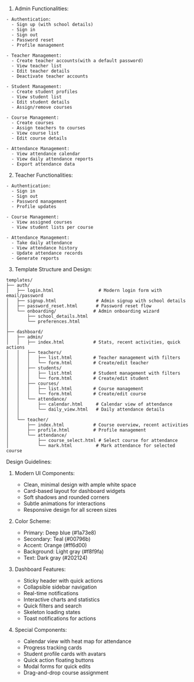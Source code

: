 
1. Admin Functionalities:
```
- Authentication:
  - Sign up (with school details)
  - Sign in
  - Sign out
  - Password reset
  - Profile management

- Teacher Management:
  - Create teacher accounts(with a default password)
  - View teacher list
  - Edit teacher details
  - Deactivate teacher accounts

- Student Management:
  - Create student profiles
  - View student list
  - Edit student details
  - Assign/remove courses

- Course Management:
  - Create courses
  - Assign teachers to courses
  - View course list
  - Edit course details

- Attendance Management:
  - View attendance calendar
  - View daily attendance reports
  - Export attendance data
```

2. Teacher Functionalities:
```
- Authentication:
  - Sign in
  - Sign out
  - Password management
  - Profile updates

- Course Management:
  - View assigned courses
  - View student lists per course

- Attendance Management:
  - Take daily attendance
  - View attendance history
  - Update attendance records
  - Generate reports
```

3. Template Structure and Design:

```
templates/
├── auth/
│   ├── login.html                 # Modern login form with email/password
│   ├── signup.html               # Admin signup with school details
│   ├── password_reset.html       # Password reset flow
│   └── onboarding/              # Admin onboarding wizard
│       ├── school_details.html
│       └── preferences.html
│
├── dashboard/
│   ├── admin/
│   │   ├── index.html           # Stats, recent activities, quick actions
│   │   ├── teachers/
│   │   │   ├── list.html        # Teacher management with filters
│   │   │   └── form.html        # Create/edit teacher
│   │   ├── students/
│   │   │   ├── list.html        # Student management with filters
│   │   │   └── form.html        # Create/edit student
│   │   ├── courses/
│   │   │   ├── list.html        # Course management
│   │   │   └── form.html        # Create/edit course
│   │   └── attendance/
│   │       ├── calendar.html     # Calendar view of attendance
│   │       └── daily_view.html   # Daily attendance details
│   │
│   └── teacher/
│       ├── index.html           # Course overview, recent activities
│       ├── profile.html         # Profile management
│       └── attendance/
│           ├── course_select.html # Select course for attendance
│           └── mark.html         # Mark attendance for selected course
```

Design Guidelines:
1. Modern UI Components:
   - Clean, minimal design with ample white space
   - Card-based layout for dashboard widgets
   - Soft shadows and rounded corners
   - Subtle animations for interactions
   - Responsive design for all screen sizes

2. Color Scheme:
   - Primary: Deep blue (#1a73e8)
   - Secondary: Teal (#00796b)
   - Accent: Orange (#ff6d00)
   - Background: Light gray (#f8f9fa)
   - Text: Dark gray (#202124)

3. Dashboard Features:
   - Sticky header with quick actions
   - Collapsible sidebar navigation
   - Real-time notifications
   - Interactive charts and statistics
   - Quick filters and search
   - Skeleton loading states
   - Toast notifications for actions

4. Special Components:
   - Calendar view with heat map for attendance
   - Progress tracking cards
   - Student profile cards with avatars
   - Quick action floating buttons
   - Modal forms for quick edits
   - Drag-and-drop course assignment

